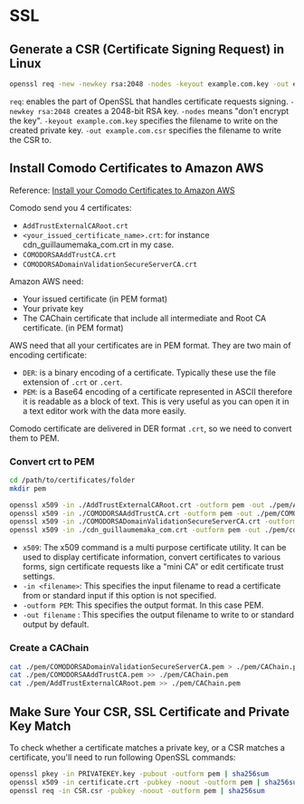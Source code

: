 # SSL

## Generate a CSR (Certificate Signing Request) in Linux

```sh
openssl req -new -newkey rsa:2048 -nodes -keyout example.com.key -out example.com.csr
```

`req`: enables the part of OpenSSL that handles certificate requests signing.
`-newkey rsa:2048 `creates a 2048-bit RSA key.
`-nodes` means "don't encrypt the key".
`-keyout example.com.key` specifies the filename to write on the created private key.
`-out example.com.csr` specifies the filename to write the CSR to.


## Install Comodo Certificates to Amazon AWS 

Reference: [Install your Comodo Certificates to Amazon AWS](https://guillaumemaka.com/2015/05/06/install-your-comodo-certificates-to-amazon-aws/)

Comodo send you 4 certificates:

- `AddTrustExternalCARoot.crt`
- `<your_issued_certificate_name>.crt`: for instance cdn_guillaumemaka_com.crt in my case.
- `COMODORSAAddTrustCA.crt`
- `COMODORSADomainValidationSecureServerCA.crt`

Amazon AWS need:

- Your issued certificate (in PEM format)
- Your private key
- The CAChain certificate that include all intermediate and Root CA certificate. (in PEM format)

AWS need that all your certificates are in PEM format. They are two main of encoding certificate:

- `DER`: is a binary encoding of a certificate. Typically these use the file extension of `.crt` or `.cert`.
- `PEM`: is a Base64 encoding of a certificate represented in ASCII therefore it is readable as a block of text. This is very useful as you can open it in a text editor work with the data more easily.

Comodo certificate are delivered in DER format `.crt`, so we need to convert them to PEM.

### Convert crt to PEM

```sh
cd /path/to/certificates/folder
mkdir pem

openssl x509 -in ./AddTrustExternalCARoot.crt -outform pem -out ./pem/AddTrustExternalCARoot.pem
openssl x509 -in ./COMODORSAAddTrustCA.crt -outform pem -out ./pem/COMODORSAAddTrustCA.pem
openssl x509 -in ./COMODORSADomainValidationSecureServerCA.crt -outform pem -out ./pem/COMODORSADomainValidationSecureServerCA.pem
openssl x509 -in ./cdn_guillaumemaka_com.crt -outform pem -out ./pem/cdn_guillaumemaka_com.pem
```

- `x509`: The x509 command is a multi purpose certificate utility. It can be used to display certificate information, convert certificates to various forms, sign certificate requests like a "mini CA” or edit certificate trust settings.
- `-in <filename>`: This specifies the input filename to read a certificate from or standard input if this option is not specified.
- `-outform PEM`: This specifies the output format. In this case PEM.
- `-out filename` : This specifies the output filename to write to or standard output by default.


### Create a CAChain

```sh
cat ./pem/COMODORSADomainValidationSecureServerCA.pem > ./pem/CAChain.pem
cat ./pem/COMODORSAAddTrustCA.pem >> ./pem/CAChain.pem
cat ./pem/AddTrustExternalCARoot.pem >> ./pem/CAChain.pem
```


## Make Sure Your CSR, SSL Certificate and Private Key Match

To check whether a certificate matches a private key, or a CSR matches a certificate, you'll need to run following OpenSSL commands:

```sh
openssl pkey -in PRIVATEKEY.key -pubout -outform pem | sha256sum
openssl x509 -in certificate.crt -pubkey -noout -outform pem | sha256sum
openssl req -in CSR.csr -pubkey -noout -outform pem | sha256sum
```
